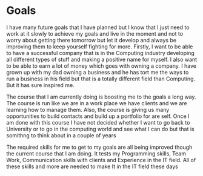# Goals
I have many future goals that I have planned but I know that I just need to work at it slowly to achieve my goals and live in the moment and not to worry about getting there tomorrow but let it develop and always be improving them to keep yourself fighting for more. Firstly, I want to be able to have a successful company that is in the Computing industry developing all different types of stuff and making a positive name for myself. I also want to be able to earn a lot of money which goes with owning a company. I have grown up with my dad owning a business and he has tort me the ways to run a business in his field but that is a totally different field than Computing. But it has sure inspired me. 

The course that I am currently doing is boosting me to the goals a long way. The course is run like we are in a work place we have clients and we are learning how to manage them. Also, the course is giving us many opportunities to build contacts and build up a portfolio for are self. Once I am done with this course I have not decided whether I want to go back to University or to go in the computing world and see what I can do but that is somithng to think about in a couple of years 

The required skills for me to get to my goals are all being improved though the current course that I am doing. It tests my Programming skills, Team Work, Communication skills with clients and Experience in the IT field. All of these skills and more are needed to make It in the IT field these days
